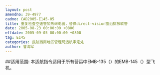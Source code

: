 ```yaml
---
layout: post
amendno: 39-4977
cadno: CAD2005-E145-05
title: 重复检查空速管加热继电器，替换direct-vision窗沿排放软管
date: 2005-08-23 00:00:00 +0800
effdate: 2005-09-05 00:00:00 +0800
tag: E145
categories: 民航西南地区管理局适航审定处
author: 曾海军
---
```


##适用范围:
本适航指令适用于所有营运中EMB-135（）的EMB-145（）型飞机。

